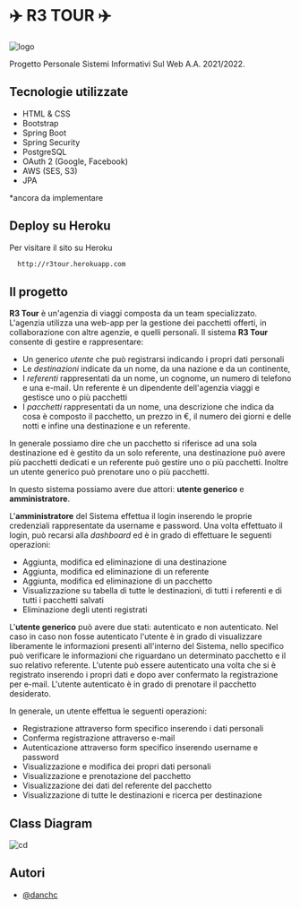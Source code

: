 
# ✈️ R3 TOUR ✈️
![logo](https://i.postimg.cc/DZPRmFLW/logo.png)

Progetto Personale Sistemi Informativi Sul Web A.A. 2021/2022.




## Tecnologie utilizzate

- HTML & CSS
- Bootstrap
- Spring Boot
- Spring Security
- PostgreSQL
- OAuth 2 (Google, Facebook)
- AWS (SES, S3)
- JPA

*ancora da implementare


## Deploy su Heroku

Per visitare il sito su Heroku

```bash
  http://r3tour.herokuapp.com
```


## Il progetto

**R3 Tour** è un'agenzia di viaggi composta da un team specializzato.
L'agenzia utilizza una web-app per la gestione dei pacchetti offerti, in collaborazione con altre agenzie,
e quelli personali.
Il sistema **R3 Tour** consente di gestire e rappresentare:
- Un generico _utente_ che può registrarsi indicando i propri dati personali
- Le _destinazioni_ indicate da un nome, da una nazione e da un continente,
- I _referenti_ rappresentati da un nome, un cognome, un numero di telefono e una e-mail. Un referente è un dipendente dell'agenzia viaggi e gestisce uno o più pacchetti
- I _pacchetti_ rappresentati da un nome, una descrizione che indica da cosa è composto il pacchetto, un prezzo in €, il numero dei giorni e delle notti e infine una destinazione e un referente.

In generale possiamo dire che un pacchetto si riferisce ad una sola destinazione ed è gestito da un solo referente, una destinazione può avere più pacchetti dedicati e un referente può gestire uno o più pacchetti. Inoltre un utente generico può prenotare uno o più pacchetti.

In questo sistema possiamo avere due attori: **utente generico** e **amministratore**.

L'**amministratore** del Sistema effettua il login inserendo le proprie credenziali rappresentate
da username e password. Una volta effettuato il login, può recarsi alla _dashboard_ ed è in grado di effettuare le seguenti operazioni:
- Aggiunta, modifica ed eliminazione di una destinazione
- Aggiunta, modifica ed eliminazione di un referente
- Aggiunta, modifica ed eliminazione di un pacchetto
- Visualizzazione su tabella di tutte le destinazioni, di tutti i referenti e di tutti i pacchetti salvati
- Eliminazione degli utenti registrati

L'**utente generico** può avere due stati: autenticato e non autenticato. Nel caso in caso non fosse autenticato l'utente è in grado di visualizzare liberamente le informazioni presenti all'interno del Sistema, nello specifico può
verificare le informazioni che riguardano un determinato pacchetto e il suo relativo referente.
L'utente può essere autenticato una volta che si è registrato inserendo i propri dati e dopo aver confermato la registrazione per e-mail.
L'utente autenticato è in grado di prenotare il pacchetto desiderato.

In generale, un utente effettua le seguenti operazioni:
- Registrazione attraverso form specifico inserendo i dati personali
- Conferma registrazione attraverso e-mail
- Autenticazione attraverso form specifico inserendo username e password
- Visualizzazione e modifica dei propri dati personali
- Visualizzazione e prenotazione del pacchetto
- Visualizzazione dei dati del referente del pacchetto
- Visualizzazione di tutte le destinazioni e ricerca per destinazione






## Class Diagram

 ![cd](https://i.postimg.cc/MTGSgcVd/class-diagram.png)
## Autori

- [@danchc](https://www.github.com/danchc)

